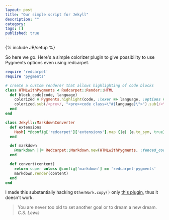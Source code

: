 ```yaml
---
layout: post
title: "Our simple script for Jekyll"
description: ""
category: 
tags: []
published: true
---
```


{% include JB/setup %}

So here we go. Here's a simple colorizer plugin to give possibility to use Pygments options even using redcarpet.

```ruby
require 'redcarpet'
require 'pygments'

# create a custom renderer that allows highlighting of code blocks
class HTMLwithPygments < Redcarpet::Render::HTML
  def block_code(code, language)
    colorized = Pygments.highlight(code, :lexer => language, :options => {:lineanchors => "line"})
    colorized.sub(/<pre>/, "<pre><code class=\"#{language}\">").sub(/<\/pre>/, "</code></pre>")
  end
end

class Jekyll::MarkdownConverter
  def extensions
    Hash[ *@config['redcarpet']['extensions'].map {|e| [e.to_sym, true] }.flatten ]
  end

  def markdown
    @markdown ||= Redcarpet::Markdown.new(HTMLwithPygments, :fenced_code_blocks => true)
  end

  def convert(content)
    return super unless @config['markdown'] == 'redcarpet-pygments'
    markdown.render(content)
  end
end
```

I made this substantially hacking `OtherWork.copy()` only [this plugin](http://dev.af83.com/2012/02/27/howto-extend-the-redcarpet2-markdown-lib.html), thus it doesn't work.

> You are never too old to set another goal or to dream a new dream.
> <cite>C.S. Lewis</cite>